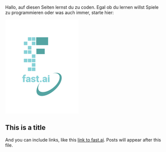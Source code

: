 Hallo, auf diesen Seiten lernst du zu coden. Egal ob du lernen willst Spiele zu programmieren oder was auch immer, starte hier:

![Image of fast.ai logo](images/logo.png)

## This is a title

And you can include links, like this [link to fast.ai](https://www.fast.ai). Posts will appear after this file. 
